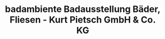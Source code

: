 ---
title: "badambiente Badausstellung Bäder, Fliesen - Kurt Pietsch GmbH & Co. KG"
url: /osnabrueck/badambiente-badausstellung-baeder-fliesen-kurt-pietsch-gmbh-und-co-kg/
shop: Badezimmer
---